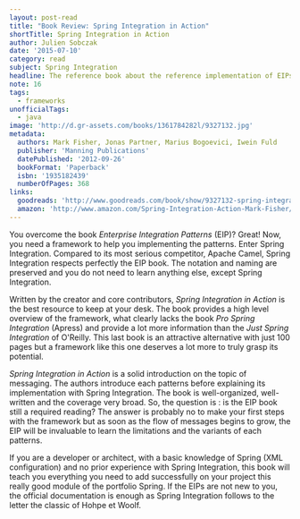 ```yaml
---
layout: post-read
title: "Book Review: Spring Integration in Action"
shortTitle: Spring Integration in Action
author: Julien Sobczak
date: '2015-07-10'
category: read
subject: Spring Integration
headline: The reference book about the reference implementation of EIPs. A journey through the framework for beginners and intermediate users.
note: 16
tags:
  - frameworks
unofficialTags:
  - java
image: 'http://d.gr-assets.com/books/1361784282l/9327132.jpg'
metadata:
  authors: Mark Fisher, Jonas Partner, Marius Bogoevici, Iwein Fuld
  publisher: 'Manning Publications'
  datePublished: '2012-09-26'
  bookFormat: 'Paperback'
  isbn: '1935182439'
  numberOfPages: 368
links:
  goodreads: 'http://www.goodreads.com/book/show/9327132-spring-integration-in-action'
  amazon: 'http://www.amazon.com/Spring-Integration-Action-Mark-Fisher/dp/1935182439/'
---
```


You overcome the book *Enterprise Integration Patterns* (EIP)? Great! Now, you need a framework to help you implementing the patterns. Enter Spring Integration. Compared to its most serious competitor, Apache Camel, Spring Integration respects perfectly the EIP book. The notation and naming are preserved and you do not need to learn anything else, except Spring Integration.

Written by the creator and core contributors, *Spring Integration in Action* is the best resource to keep at your desk. The book provides a high level overview of the framework, what clearly lacks the book *Pro Spring Integration* (Apress) and provide a lot more information than the *Just Spring Integration* of O'Reilly. This last book is an attractive alternative with just 100 pages but a framework like this one deserves a lot more to truly grasp its potential.

*Spring Integration in Action* is a solid introduction on the topic of messaging. The authors introduce each patterns before explaining its implementation with Spring Integration. The book is well-organized, well-written and the coverage very broad. So, the question is : is the EIP book still a required reading? The answer is probably no to make your first steps with the framework but as soon as the flow of messages begins to grow, the EIP will be invaluable to learn the limitations and the variants of each patterns.

If you are a developer or architect, with a basic knowledge of Spring (XML configuration) and no prior experience with Spring Integration, this book will teach you everything you need to add successfully on your project this really good module of the portfolio Spring. If the EIPs are not new to you, the official documentation is enough as Spring Integration follows to the letter the classic of Hohpe et Woolf.

